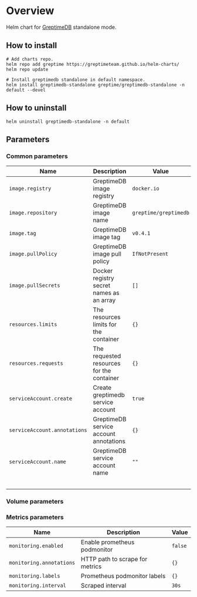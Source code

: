 # Overview

Helm chart for [GreptimeDB](https://github.com/GreptimeTeam/greptimedb) standalone mode.

## How to install

```console
# Add charts repo.
helm repo add greptime https://greptimeteam.github.io/helm-charts/
helm repo update

# Install greptimedb standalone in default namespace.
helm install greptimedb-standalone greptime/greptimedb-standalone -n default --devel
```

## How to uninstall

```console
helm uninstall greptimedb-standalone -n default
```

## Parameters

### Common parameters

| Name                         | Description                               | Value                 |
|------------------------------|-------------------------------------------|-----------------------|
| `image.registry`             | GreptimeDB image registry                 | `docker.io`           |
| `image.repository`           | GreptimeDB image name                     | `greptime/greptimedb` |
| `image.tag`                  | GreptimeDB image tag                      | `v0.4.1`              |
| `image.pullPolicy`           | GreptimeDB image pull policy              | `IfNotPresent`        |
| `image.pullSecrets`          | Docker registry secret names as an array  | `[]`                  |
| `resources.limits`           | The resources limits for the container    | `{}`                  |
| `resources.requests`         | The requested resources for the container | `{}`                  |
| `serviceAccount.create`      | Create greptimedb service account         | `true`                |
| `serviceAccount.annotations` | GreptimeDB service account annotations    | `{}`                  |
| `serviceAccount.name`        | GreptimeDB service account name           | `""`                  |
|                              |                                           |                       |
|                              |                                           |                       |
|                              |                                           |                       |
|                              |                                           |                       |
|                              |                                           |                       |

### Volume parameters


### Metrics parameters

| Name                          | Description                     | Value   |
|-------------------------------|---------------------------------|---------|
| `monitoring.enabled`          | Enable prometheus podmonitor    | `false` |
| `monitoring.annotations`      | HTTP path to scrape for metrics | `{}`    |
| `monitoring.labels`           | Prometheus podmonitor labels    | `{}`    |
| `monitoring.interval`         | Scraped interval                | `30s`   |
